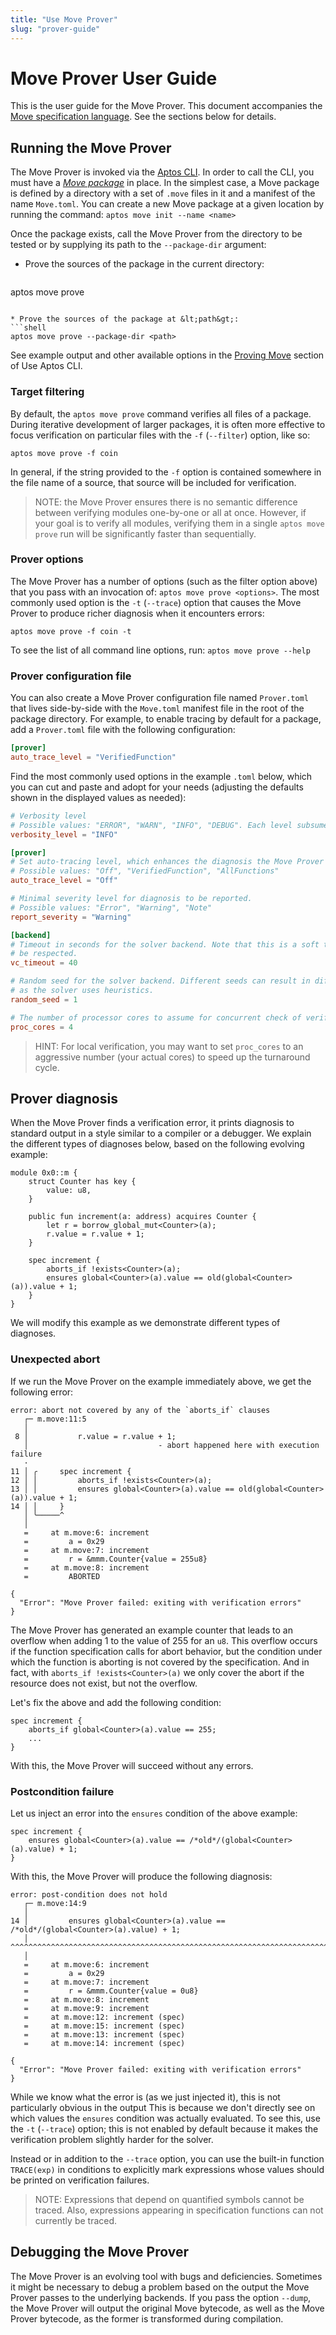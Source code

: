 ```yaml
---
title: "Use Move Prover"
slug: "prover-guide"
---
```


# Move Prover User Guide

This is the user guide for the Move Prover. This document accompanies the
[Move specification language](spec-lang.md). See the sections below for details.

## Running the Move Prover

The Move Prover is invoked via the [Aptos CLI](../../cli-tools/aptos-cli-tool/use-aptos-cli.md#move-examples). In order to call the CLI, you must have a [*Move package*](../move-guides/book/packages.md) in place. In the simplest case, a Move package is defined by a directory with a set of `.move` files in it and a manifest of the name `Move.toml`. You can create a new Move package at a given location by running the command: `aptos move init --name <name>`

Once the package exists, call the Move Prover from the directory to be tested or by supplying its path to the `--package-dir` argument:

  * Prove the sources of the package in the current directory:
    ```shell
  aptos move prove
  ```

  * Prove the sources of the package at &lt;path&gt;:
  ```shell
  aptos move prove --package-dir <path>
  ```

See example output and other available options in the [Proving Move](../../cli-tools/aptos-cli-tool/use-aptos-cli.md#proving-move) section of Use Aptos CLI.

### Target filtering

By default, the `aptos move prove` command verifies all files of a package. During iterative development of larger packages, it is often more effective to focus verification on particular files with the
`-f` (`--filter`) option, like so:

```shell script
aptos move prove -f coin
```

In general, if the string provided to the `-f` option is contained somewhere in the file name of a source, that source will be included for verification.

> NOTE: the Move Prover ensures there is no semantic difference between verifying modules one-by-one
> or all at once. However, if your goal is to verify all modules, verifying them in a single
> `aptos move prove` run will be significantly faster than sequentially.

### Prover options

The Move Prover has a number of options (such as the filter option above) that you pass with an invocation of: `aptos move prove <options>`. The most commonly used option is the `-t` (`--trace`) option that causes the Move Prover to produce richer diagnosis when it encounters errors:

```shell script
aptos move prove -f coin -t
```

To see the list of all command line options, run: `aptos move prove --help`

### Prover configuration file

You can also create a Move Prover configuration file named `Prover.toml` that lives side-by-side with the `Move.toml` manifest file in the root of the package directory. For example, to enable tracing by default for a package, add a `Prover.toml` file with the following configuration:

```toml
[prover]
auto_trace_level = "VerifiedFunction"
```

Find the most commonly used options in the example `.toml` below, which you can cut and paste and adopt for your needs (adjusting the defaults shown in the displayed values as needed):

```toml
# Verbosity level
# Possible values: "ERROR", "WARN", "INFO", "DEBUG". Each level subsumes the output of the previous one.
verbosity_level = "INFO"

[prover]
# Set auto-tracing level, which enhances the diagnosis the Move Prover produces on verification errors.
# Possible values: "Off", "VerifiedFunction", "AllFunctions"
auto_trace_level = "Off"

# Minimal severity level for diagnosis to be reported.
# Possible values: "Error", "Warning", "Note"
report_severity = "Warning"

[backend]
# Timeout in seconds for the solver backend. Note that this is a soft timeout and may not always
# be respected.
vc_timeout = 40

# Random seed for the solver backend. Different seeds can result in different verification run times,
# as the solver uses heuristics.
random_seed = 1

# The number of processor cores to assume for concurrent check of verification conditions.
proc_cores = 4
```

> HINT: For local verification, you may want to set `proc_cores` to an aggressive number
> (your actual cores) to speed up the turnaround cycle.


## Prover diagnosis

When the Move Prover finds a verification error, it prints diagnosis to standard output in a style similar to a compiler or a debugger. We explain the different types of diagnoses below, based on the following evolving example:

```move
module 0x0::m {
    struct Counter has key {
        value: u8,
    }

    public fun increment(a: address) acquires Counter {
        let r = borrow_global_mut<Counter>(a);
        r.value = r.value + 1;
    }

    spec increment {
        aborts_if !exists<Counter>(a);
        ensures global<Counter>(a).value == old(global<Counter>(a)).value + 1;
    }
}
```

We will modify this example as we demonstrate different types of diagnoses.

### Unexpected abort

If we run the Move Prover on the example immediately above, we get the following error:

```
error: abort not covered by any of the `aborts_if` clauses
   ┌─ m.move:11:5
   │
 8 │           r.value = r.value + 1;
   │                             - abort happened here with execution failure
   ·
11 │ ╭     spec increment {
12 │ │         aborts_if !exists<Counter>(a);
13 │ │         ensures global<Counter>(a).value == old(global<Counter>(a)).value + 1;
14 │ │     }
   │ ╰─────^
   │
   =     at m.move:6: increment
   =         a = 0x29
   =     at m.move:7: increment
   =         r = &mmm.Counter{value = 255u8}
   =     at m.move:8: increment
   =         ABORTED

{
  "Error": "Move Prover failed: exiting with verification errors"
}
```

The Move Prover has generated an example counter that leads to an overflow when adding 1 to the value of 255 for an `u8`. This overflow occurs if the function specification calls for abort behavior, but the condition under which the function is aborting is not covered by the specification. And in fact, with `aborts_if !exists<Counter>(a)` we only cover the abort if the resource does not exist, but not the overflow.

Let's fix the above and add the following condition:

```move
spec increment {
    aborts_if global<Counter>(a).value == 255;
    ...
}
```

With this, the Move Prover will succeed without any errors.

### Postcondition failure

Let us inject an error into the `ensures` condition of the above example:

```move
spec increment {
    ensures global<Counter>(a).value == /*old*/(global<Counter>(a).value) + 1;
}
```

With this, the Move Prover will produce the following diagnosis:

```
error: post-condition does not hold
   ┌─ m.move:14:9
   │
14 │         ensures global<Counter>(a).value == /*old*/(global<Counter>(a).value) + 1;
   │         ^^^^^^^^^^^^^^^^^^^^^^^^^^^^^^^^^^^^^^^^^^^^^^^^^^^^^^^^^^^^^^^^^^^^^^^^^^
   │
   =     at m.move:6: increment
   =         a = 0x29
   =     at m.move:7: increment
   =         r = &mmm.Counter{value = 0u8}
   =     at m.move:8: increment
   =     at m.move:9: increment
   =     at m.move:12: increment (spec)
   =     at m.move:15: increment (spec)
   =     at m.move:13: increment (spec)
   =     at m.move:14: increment (spec)

{
  "Error": "Move Prover failed: exiting with verification errors"
}
```

While we know what the error is (as we just injected it), this is not particularly obvious in the output This is because we don't directly see on which values the `ensures` condition was actually evaluated. To see
this, use the `-t` (`--trace`) option; this is not enabled by default because it makes the verification problem slightly harder for the solver.

Instead or in addition to the `--trace` option, you can use the built-in function `TRACE(exp)` in conditions to explicitly mark expressions whose values should be printed on verification failures.

> NOTE: Expressions that depend on quantified symbols cannot be traced. Also, expressions appearing in
> specification functions can not currently be traced.

## Debugging the Move Prover

The Move Prover is an evolving tool with bugs and deficiencies. Sometimes it might be necessary to debug a problem based on the output the Move Prover passes to the underlying backends. If you pass the option `--dump`, the Move Prover will output the original Move bytecode, as well as the Move Prover bytecode, as the former is transformed during compilation.
